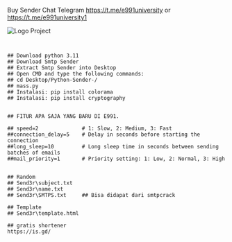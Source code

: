 Buy Sender Chat Telegram https://t.me/e991university or https://t.me/e991university1

![Logo Project](https://github.com/e991University/Sendermail/blob/main/Sender_e991.png)

```


## Download python 3.11
## Download Smtp Sender
## Extract Smtp Sender into Desktop
## Open CMD and type the following commands:
## cd Desktop/Python-Sender-/
## mass.py
## Instalasi: pip install colorama
## Instalasi: pip install cryptography


## FITUR APA SAJA YANG BARU DI E991.
		
## speed=2          	# 1: Slow, 2: Medium, 3: Fast
##connection_delay=5 	# Delay in seconds before starting the connection
##long_sleep=10    		# Long sleep time in seconds between sending batches of emails
##mail_priority=1  		# Priority setting: 1: Low, 2: Normal, 3: High


## Random
## Send3r\subject.txt
## Send3r\name.txt
## Send3r\SMTPS.txt 	## Bisa didapat dari smtpcrack

## Template
## Send3r\template.html

## gratis shortener
https://is.gd/
